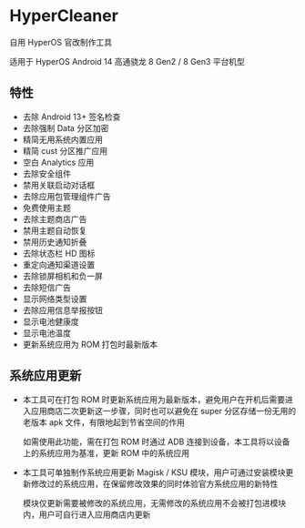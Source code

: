 # HyperCleaner
自用 HyperOS 官改制作工具

适用于 HyperOS Android 14 高通骁龙 8 Gen2 / 8 Gen3 平台机型

## 特性
- 去除 Android 13+ 签名检查
- 去除强制 Data 分区加密
- 精简无用系统内置应用
- 精简 cust 分区推广应用
- 空白 Analytics 应用
- 去除安全组件
- 禁用关联启动对话框
- 去除应用包管理组件广告
- 免费使用主题
- 去除主题商店广告
- 禁用主题自动恢复
- 禁用历史通知折叠
- 去除状态栏 HD 图标
- 重定向通知渠道设置
- 去除锁屏相机和负一屏
- 去除短信广告
- 显示网络类型设置
- 去除应用信息举报按钮
- 显示电池健康度
- 显示电池温度
- 更新系统应用为 ROM 打包时最新版本

## 系统应用更新
- 本工具可在打包 ROM 时更新系统应用为最新版本，避免用户在开机后需要进入应用商店二次更新这一步骤，同时也可以避免在 super 分区存储一份无用的老版本 apk 文件，有限地起到节省空间的作用

  如需使用此功能，需在打包 ROM 时通过 ADB 连接到设备，本工具将以设备上的系统应用为基准，更新 ROM 中的系统应用
- 本工具可单独制作系统应用更新 Magisk / KSU 模块，用户可通过安装模块更新修改过的系统应用，在保留修改效果的同时体验官方系统应用的新特性

  模块仅更新需要被修改的系统应用，无需修改的系统应用不会被打包进模块内，用户可自行进入应用商店内更新